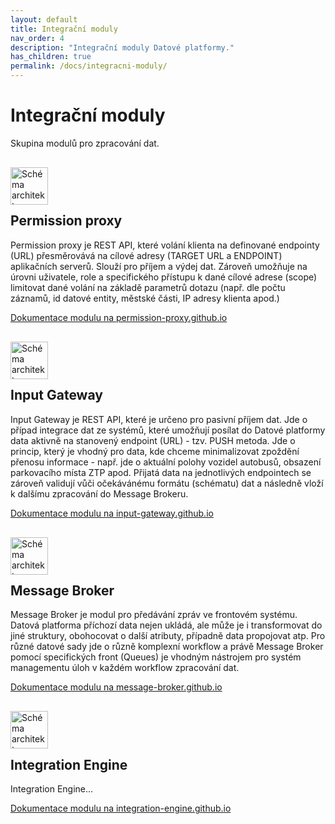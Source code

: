 ```yaml
---
layout: default
title: Integrační moduly 
nav_order: 4
description: "Integrační moduly Datové platformy."
has_children: true
permalink: /docs/integracni-moduly/
---
```


# Integrační moduly

Skupina modulů pro zpracování dat.

<img src="/golemio-docs/assets/images/logos/DP_icon_permission_proxy.svg" alt="Schéma architektury" style="height: 60px; 
margin-top: 1rem;
margin-bottom: -1rem;"/>

## Permission proxy

Permission proxy je REST API, které volání klienta na definované endpointy (URL) přesměrovává na cílové adresy (TARGET URL a ENDPOINT) aplikačních serverů. Slouží pro příjem a výdej dat. Zároveň umožňuje na úrovni uživatele, role a specifického přístupu k dané cílové adrese (scope) limitovat dané volání na základě parametrů dotazu (např. dle počtu záznamů, id datové entity, městské části, IP adresy klienta apod.)

[Dokumentace modulu na permission-proxy.github.io](#)

<img src="/golemio-docs/assets/images/logos/DP_icon_input_gateway.svg" alt="Schéma architektury" style="height: 60px; 
margin-top: 1rem;
margin-bottom: -1rem;"/>

## Input Gateway

Input Gateway je REST API, které je určeno pro pasivní příjem dat. Jde o případ integrace dat ze systémů, které umožňují posílat do Datové platformy data aktivně na stanovený endpoint (URL) - tzv. PUSH metoda. Jde o princip, který je vhodný pro data, kde chceme minimalizovat zpoždění přenosu informace - např. jde o aktuální polohy vozidel autobusů, obsazení parkovacího místa ZTP apod.
Přijatá data na jednotlivých endpointech se zároveň validují vůči očekávánému formátu (schématu) dat a následně vloží k dalšímu zpracování do Message Brokeru.

[Dokumentace modulu na input-gateway.github.io](#)

<img src="/golemio-docs/assets/images/logos/DP_icon_message_broker.svg" alt="Schéma architektury" style="height: 60px; 
margin-top: 1rem;
margin-bottom: -1rem;"/>

## Message Broker

Message Broker je modul pro předávání zpráv ve frontovém systému. Datová platforma příchozí data nejen ukládá, ale může je i transformovat do jiné struktury, obohocovat o další atributy, případně data propojovat atp. Pro různé datové sady jde o různě komplexní workflow a právě Message Broker pomocí specifických front (Queues) je vhodným nástrojem pro systém managementu úloh v každém workflow zpracování dat.

[Dokumentace modulu na message-broker.github.io](#)

<img src="/golemio-docs/assets/images/logos/DP_icon_integration_engine.svg" alt="Schéma architektury" style="height: 60px; 
margin-top: 1rem;
margin-bottom: -1rem;"/>

## Integration Engine

Integration Engine...

[Dokumentace modulu na integration-engine.github.io](#)
